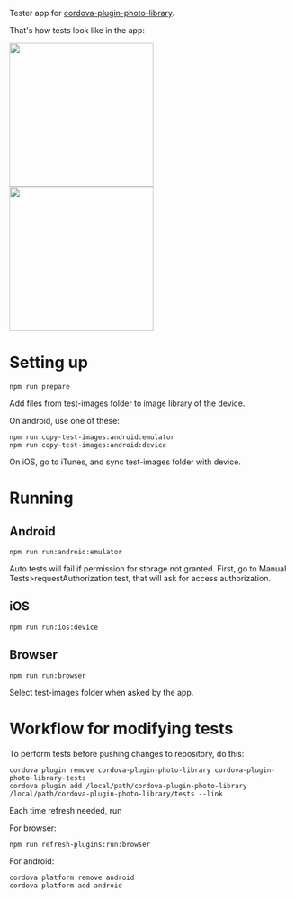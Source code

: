Tester app for [cordova-plugin-photo-library](https://github.com/terikon/cordova-plugin-photo-library).

That's how tests look like in the app:

<img src="https://terikon.github.io/cordova-plugin-photo-library-tester/images/screenshot-AutoTests.png" width="256" />
<img src="https://terikon.github.io/cordova-plugin-photo-library-tester/images/screenshot-ManualTests.png" width="256" />

# Setting up

    npm run prepare

Add files from test-images folder to image library of the device.

On android, use one of these:

    npm run copy-test-images:android:emulator
    npm run copy-test-images:android:device

On iOS, go to iTunes, and sync test-images folder with device.

# Running

## Android

    npm run run:android:emulator

Auto tests will fail if permission for storage not granted. First, go to Manual Tests>requestAuthorization test, that will ask for access authorization.

## iOS

    npm run run:ios:device

## Browser

    npm run run:browser

Select test-images folder when asked by the app.

# Workflow for modifying tests

To perform tests before pushing changes to repository, do this:

    cordova plugin remove cordova-plugin-photo-library cordova-plugin-photo-library-tests
    cordova plugin add /local/path/cordova-plugin-photo-library /local/path/cordova-plugin-photo-library/tests --link

Each time refresh needed, run

For browser:

    npm run refresh-plugins:run:browser

For android:

    cordova platform remove android
    cordova platform add android

